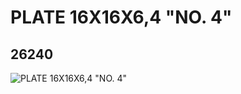 # PLATE 16X16X6,4 "NO. 4"
## 26240
![PLATE 16X16X6,4 "NO. 4"](https://lc-www-live-s.legocdn.com/media/bricks/5/2/6146909.jpg)
